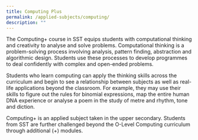 ```yaml
---
title: Computing Plus
permalink: /applied-subjects/computing/
description: ""
---
```


The Computing+ course in SST equips students with computational thinking and creativity to analyse and solve problems. Computational thinking is a problem-solving process involving analysis, pattern finding, abstraction and algorithmic design. Students use these processes to develop programmes to deal confidently with complex and open-ended problems.

Students who learn computing can apply the thinking skills across the curriculum and begin to see a relationship between subjects as well as real-life applications beyond the classroom. For example, they may use their skills to figure out the rules for binomial expressions, map the entire human DNA experience or analyse a poem in the study of metre and rhythm, tone and diction.

Computing+ is an applied subject taken in the upper secondary. Students from SST are further challenged beyond the O-Level Computing curriculum through additional (+) modules. 
